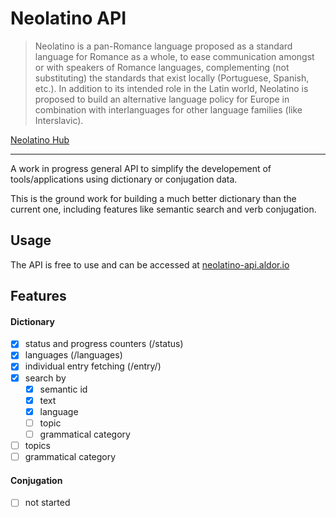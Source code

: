 # Neolatino API

> Neolatino is a pan-Romance language proposed as a standard language for Romance as a whole, to ease communication amongst or with speakers of Romance languages, complementing (not substituting) the standards that exist locally (Portuguese, Spanish, etc.). In addition to its intended role in the Latin world, Neolatino is proposed to build an alternative language policy for Europe in combination with interlanguages for other language families (like Interslavic).

[Neolatino Hub](https://github.com/neolatino)

---

A work in progress general API to simplify the developement of tools/applications using dictionary or conjugation data.

This is the ground work for building a much better dictionary than the current one, including features like semantic search and verb conjugation.

## Usage

The API is free to use and can be accessed at [neolatino-api.aldor.io](https://neolatino-api.aldor.io)

## Features

#### Dictionary
- [x] status and progress counters (/status)
- [x] languages (/languages)
- [x] individual entry fetching (/entry/<id>)
- [x] search by
  - [x] semantic id
  - [x] text
  - [x] language
  - [ ] topic
  - [ ] grammatical category
- [ ] topics
- [ ] grammatical category

#### Conjugation
- [ ] not started